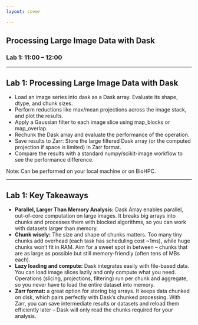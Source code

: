 ```yaml
---
layout: cover

---
```

## Processing Large Image Data with Dask 
### Lab 1: 11:00 – 12:00

---

## Lab 1: Processing Large Image Data with Dask

- Load an image series into dask as a Dask array. Evaluate its shape, dtype, and chunk sizes.
- Perform reductions like max/mean projections across the image stack, and plot the results.
- Apply a Gaussian filter to each image slice using map_blocks or map_overlap.
- Rechunk the Dask array and evaluate the performance of the operation.
- Save results to Zarr: Store the large filtered Dask array (or the computed projection if space is limited) in Zarr format.
- Compare the results with a standard numpy/scikit-image workflow to see the performance difference.

Note: Can be performed on your local machine or on BioHPC.

---

## Lab 1: Key Takeaways
- **Parallel, Larger Than Memory Analysis:** Dask Array enables parallel, out-of-core computation on large images. It breaks big arrays into chunks and processes them with blocked algorithms, so you can work with datasets larger than memory.
- **Chunk wisely:** The size and shape of chunks matters. Too many tiny chunks add overhead (each task has scheduling cost ~1ms), while huge chunks won’t fit in RAM. Aim for a sweet spot in between – chunks that are as large as possible but still memory-friendly (often tens of MBs each).
- **Lazy loading and compute:** Dask integrates easily with file-based data. You can load image slices lazily and only compute what you need. Operations (slicing, projections, filtering) run per chunk and aggregate, so you never have to load the entire dataset into memory.
- **Zarr format:** a great option for storing big arrays. It keeps data chunked on disk, which pairs perfectly with Dask’s chunked processing. With Zarr, you can save intermediate results or datasets and reload them efficiently later – Dask will only read the chunks required for your analysis.